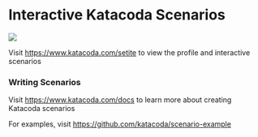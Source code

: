 # Interactive Katacoda Scenarios

[![](http://shields.katacoda.com/katacoda/setite/count.svg)](https://www.katacoda.com/setite "Get your profile on Katacoda.com")

Visit https://www.katacoda.com/setite to view the profile and interactive scenarios

### Writing Scenarios
Visit https://www.katacoda.com/docs to learn more about creating Katacoda scenarios

For examples, visit https://github.com/katacoda/scenario-example
